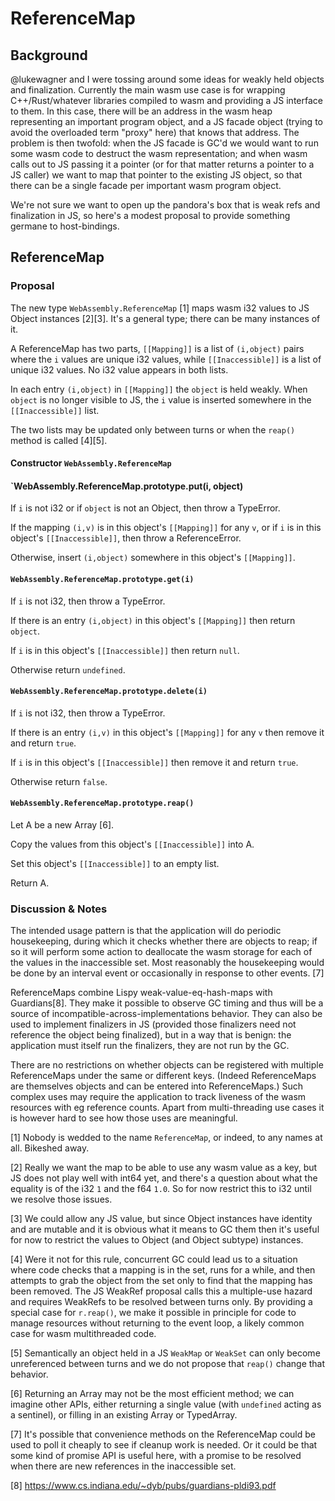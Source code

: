 # ReferenceMap

## Background

@lukewagner and I were tossing around some ideas for weakly held
objects and finalization.  Currently the main wasm use case is for
wrapping C++/Rust/whatever libraries compiled to wasm and providing a
JS interface to them.  In this case, there will be an address in the
wasm heap representing an important program object, and a JS facade
object (trying to avoid the overloaded term "proxy" here) that knows
that address.  The problem is then twofold: when the JS facade is GC'd
we would want to run some wasm code to destruct the wasm
representation; and when wasm calls out to JS passing it a pointer (or
for that matter returns a pointer to a JS caller) we want to map that
pointer to the existing JS object, so that there can be a single
facade per important wasm program object.

We're not sure we want to open up the pandora's box that is weak refs
and finalization in JS, so here's a modest proposal to provide
something germane to host-bindings.

## ReferenceMap

### Proposal

The new type `WebAssembly.ReferenceMap` [1] maps wasm i32 values to JS
Object instances [2][3].  It's a general type; there can be many
instances of it.

A ReferenceMap has two parts, `[[Mapping]]` is a list of `(i,object)`
pairs where the `i` values are unique i32 values, while
`[[Inaccessible]]` is a list of unique i32 values.  No i32 value
appears in both lists.

In each entry `(i,object)` in `[[Mapping]]` the `object` is held
weakly.  When `object` is no longer visible to JS, the `i` value is
inserted somewhere in the `[[Inaccessible]]` list.

The two lists may be updated only between turns or when the `reap()`
method is called [4][5].

#### Constructor `WebAssembly.ReferenceMap`

#### `WebAssembly.ReferenceMap.prototype.put(i, object)

If `i` is not i32 or if `object` is not an Object, then throw a TypeError.

If the mapping `(i,v)` is in this object's `[[Mapping]]` for any `v`,
or if `i` is in this object's `[[Inaccessible]]`, then throw a
ReferenceError.

Otherwise, insert `(i,object)` somewhere in this object's
`[[Mapping]]`.

#### `WebAssembly.ReferenceMap.prototype.get(i)`

If `i` is not i32, then throw a TypeError.

If there is an entry `(i,object)` in this object's `[[Mapping]]`
then return `object`.

If `i` is in this object's `[[Inaccessible]]` then return `null`.

Otherwise return `undefined`.

#### `WebAssembly.ReferenceMap.prototype.delete(i)`

If `i` is not i32, then throw a TypeError.

If there is an entry `(i,v)` in this object's `[[Mapping]]` for any
`v` then remove it and return `true`.

If `i` is in this object's `[[Inaccessible]]` then remove it and
return `true`.

Otherwise return `false`.

#### `WebAssembly.ReferenceMap.prototype.reap()`

Let A be a new Array [6].

Copy the values from this object's `[[Inaccessible]]` into A.

Set this object's `[[Inaccessible]]` to an empty list.

Return A.

### Discussion & Notes

The intended usage pattern is that the application will do periodic
housekeeping, during which it checks whether there are objects to
reap; if so it will perform some action to deallocate the wasm storage
for each of the values in the inaccessible set.  Most reasonably the
housekeeping would be done by an interval event or occasionally in
response to other events. [7]

ReferenceMaps combine Lispy weak-value-eq-hash-maps with Guardians[8].
They make it possible to observe GC timing and thus will be a source
of incompatible-across-implementations behavior.  They can also be
used to implement finalizers in JS (provided those finalizers need not
reference the object being finalized), but in a way that is benign:
the application must itself run the finalizers, they are not run by
the GC.

There are no restrictions on whether objects can be registered with
multiple ReferenceMaps under the same or different keys.  (Indeed
ReferenceMaps are themselves objects and can be entered into
ReferenceMaps.)  Such complex uses may require the application to
track liveness of the wasm resources with eg reference counts.  Apart
from multi-threading use cases it is however hard to see how those
uses are meaningful.

[1] Nobody is wedded to the name `ReferenceMap`, or indeed, to any
names at all.  Bikeshed away.

[2] Really we want the map to be able to use any wasm value as a key,
but JS does not play well with int64 yet, and there's a question about
what the equality is of the i32 `1` and the f64 `1.0`.  So for now
restrict this to i32 until we resolve those issues.

[3] We could allow any JS value, but since Object instances have
identity and are mutable and it is obvious what it means to GC them
then it's useful for now to restrict the values to Object (and Object
subtype) instances.

[4] Were it not for this rule, concurrent GC could lead us to a
situation where code checks that a mapping is in the set, runs for a
while, and then attempts to grab the object from the set only to find
that the mapping has been removed.  The JS WeakRef proposal calls this
a multiple-use hazard and requires WeakRefs to be resolved between
turns only.  By providing a special case for `r.reap()`, we make it
possible in principle for code to manage resources without returning
to the event loop, a likely common case for wasm multithreaded code.

[5] Semantically an object held in a JS `WeakMap` or `WeakSet` can
only become unreferenced between turns and we do not propose that
`reap()` change that behavior.
  
[6] Returning an Array may not be the most efficient method; we can
imagine other APIs, either returning a single value (with `undefined`
acting as a sentinel), or filling in an existing Array or TypedArray.

[7] It's possible that convenience methods on the ReferenceMap could
be used to poll it cheaply to see if cleanup work is needed.  Or it
could be that some kind of promise API is useful here, with a promise
to be resolved when there are new references in the inaccessible set.

[8] https://www.cs.indiana.edu/~dyb/pubs/guardians-pldi93.pdf
